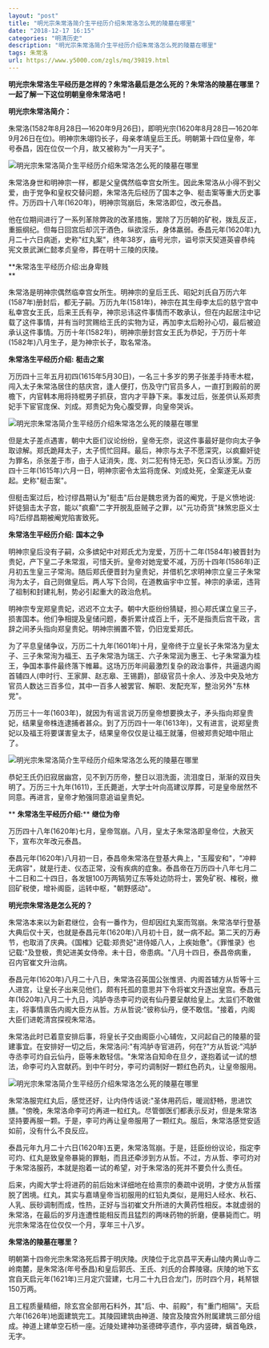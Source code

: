 ```yaml
---
layout: "post"
title: "明光宗朱常洛简介生平经历介绍朱常洛怎么死的陵墓在哪里"
date: "2018-12-17 16:15"
categories: "明清历史"
description: "明光宗朱常洛简介生平经历介绍朱常洛怎么死的陵墓在哪里"
tags: 朱常洛
url: https://www.y5000.com/zgls/mq/39819.html
---
```






**明光宗朱常洛生平经历是怎样的？朱常洛最后是怎么死的？朱常洛的陵墓在哪里？一起了解一下这位明朝皇帝朱常洛吧！**

 **明光宗朱常洛简介：**

朱常洛(1582年8月28日―1620年9月26日)，即明光宗(1620年8月28日―1620年9月26日在位)。明神宗朱翊钧长子，母亲孝靖皇后王氏。明朝第十四位皇帝，年号泰昌，因在位仅一个月，故又被称为"一月天子"。

![明光宗朱常洛简介生平经历介绍朱常洛怎么死的陵墓在哪里](https://img.y5000.com/uploads/allimg/190108/7cf2803fd6411c92b180c4454be09454.jpg)

朱常洛身世和明神宗一样，都是父皇偶然临幸宫女所生。因此朱常洛从小得不到父爱，由于党争和皇权交替问题，朱常洛先后经历了国本之争、梃击案等重大历史事件。万历四十八年(1620年)，明神宗驾崩后，朱常洛即位，改元泰昌。

他在位期间进行了一系列革除弊政的改革措施，罢除了万历朝的矿税，拨乱反正，重振纲纪。但每日回宫后却沉于酒色，纵欲淫乐，身体羸弱。泰昌元年(1620年)九月二十六日病逝，史称"红丸案"，终年38岁，庙号光宗，谥号崇天契道英睿恭纯宪文景武渊仁懿孝贞皇帝，葬在明十三陵的庆陵。

 **朱常洛生平经历介绍:出身卑贱  
**

朱常洛是明神宗偶然临幸宫女所生。明神宗的皇后王氏、昭妃刘氏自万历六年(1587年)册封后，都无子嗣。万历九年(1581年)，神宗在其生母李太后的慈宁宫中私幸宫女王氏，后来王氏有孕，神宗忌讳这件事情而不敢承认，但在内起居注中记载了这件事情，并有当时赏赐给王氏的实物为证，再加李太后盼孙心切，最后被迫承认这件事情。万历十年(1582年)，明神宗册封宫女王氏为恭妃，于万历十年(1582年)八月生子，是为神宗长子，取名常洛。

 **朱常洛生平经历介绍:** **梃击之案**

万历四十三年五月初四(1615年5月30日)，一名三十多岁的男子张差手持枣木棍，闯入太子朱常洛居住的慈庆宫，逢人便打，伤及守门官员多人，一直打到殿前的房檐下，内官韩本用将持棍男子抓获，宫内才平静下来。事发过后，张差供认系郑贵妃手下宦官庞保、刘成。郑贵妃为免心腹受罪，向皇帝哭诉。

![明光宗朱常洛简介生平经历介绍朱常洛怎么死的陵墓在哪里](https://img.y5000.com/uploads/allimg/190108/f0e370536e66364f39ae451f0b0312e2.jpg)

但是太子差点遇害，朝中大臣们议论纷纷，皇帝无奈，说这件事最好是你向太子争取谅解。郑氏跪拜太子，太子慌忙回拜。最后，神宗与太子不愿深究，以疯癫奸徒为罪名，杀张差于市，由于人证消失，庞、刘二犯有恃无恐，矢口否认涉案。万历四十三年(1615年)六月一日，明神宗密令太监将庞保、刘成处死，全案遂无从查起。史称"梃击案"。

但梃击案过后，检讨缪昌期认为"梃击"后台是魏忠贤为首的阉党，于是义愤地说:奸徒狙击太子宫，能以"疯癫"二字开脱乱臣贼子之罪，以"元功奇货"抹煞忠臣义士吗?后缪昌期被阉党陷害致死。

 **朱常洛生平经历介绍:** **国本之争**

明神宗皇后没有子嗣，众多嫔妃中对郑氏尤为宠爱，万历十二年(1584年)被晋封为贵妃，产下皇二子朱常溆，可惜夭折。皇帝对她宠爱不减，万历十四年(1586年)正月初五生皇三子常洵。随后郑氏便晋封为皇贵妃，并借机乞求明神宗立皇三子朱常洵为太子，自己则做皇后。两人写下合同，在道教庙宇中立誓。神宗的承诺，违背了祖制和封建礼制，势必引起重大的政治危机。

明神宗专宠郑皇贵妃，迟迟不立太子。朝中大臣纷纷猜疑，担心郑氏谋立皇三子，损害国本。他们争相提及皇储问题，奏折累计成百上千，无不是指责后宫干政，言辞之间矛头指向郑皇贵妃。明神宗搁置不管，仍旧宠爱郑氏。

为了平息皇储争议，万历二十九年(1601年)十月，皇帝终于立皇长子朱常洛为皇太子、三子朱常洵为福王、五子朱常浩为瑞王、六子朱常润为惠王、七子朱常瀛为桂王，争国本事件最终落下帷幕。这场万历年间最激烈复杂的政治事件，共逼退内阁首辅四人(申时行、王家屏、赵志皋、王锡爵)，部级官员十余人、涉及中央及地方官员人数达三百多位，其中一百多人被罢官、解职、发配充军，整治另外"东林党"。

万历三十一年(1603年)，就因为有谣言说万历皇帝想要换太子，矛头指向郑皇贵妃，结果皇帝株连逮捕者甚众。到了万历四十一年(1613年)，又有进言，说郑皇贵妃以及福王将要谋害皇太子，结果皇帝仅仅是让福王就藩，但被郑贵妃暗中阻止了。

![明光宗朱常洛简介生平经历介绍朱常洛怎么死的陵墓在哪里](https://img.y5000.com/uploads/allimg/190108/61d3ee6c5508762c7f86ad784d7ae063.jpg)

恭妃王氏仍旧寂居幽宫，见不到万历帝，整日以泪洗面，流泪度日，渐渐的双目失明了。万历三十九年(1611)，王氏薨逝，大学士叶向高建议厚葬，可是皇帝居然不同意。再进言，皇帝才勉强同意追谥皇贵妃。

 ** **朱常洛生平经历介绍:**** **继位为帝**

万历四十八年(1620年)七月，皇帝驾崩。八月，皇太子朱常洛即皇帝位，大赦天下，宣布次年改元泰昌。

泰昌元年(1620年)八月初一日，泰昌帝朱常洛在登基大典上，"玉履安和"，"冲粹无病容"，就是行走、仪态正常，没有疾病的症象。泰昌帝在万历四十八年七月二十二日和二十四日，各发银100万两犒劳辽东等处边防将士，罢免矿税、榷税，撤回矿税使，增补阁臣，运转中枢，"朝野感动"。

 **明光宗朱常洛是怎么死的？**

朱常洛本来以为新君继位，会有一番作为，但却因红丸案而驾崩。朱常洛举行登基大典后仅十天，也就是泰昌元年(1620年)八月初十日，就一病不起。第二天的万寿节，也取消了庆典。《国榷》记载:郑贵妃"进侍姬八人，上疾始惫"。《罪惟录》也记载:"及登极，贵妃进美女侍帝。未十日，帝患病。"八月十四日，泰昌帝病重，召内官崔文升治病。

泰昌元年(1620年)八月二十八日，朱常洛召英国公张惟贤、内阁首辅方从哲等十三人进宫，让皇长子出来见他们，颇有托孤的意思并下令将崔文升逐出皇宫。泰昌元年(1620年)八月二十九日，鸿胪寺丞李可灼说有仙丹要呈献给皇上。太监们不敢做主，将事情禀告内阁大臣方从哲。方从哲说:"彼称仙丹，便不敢信。"接着，内阁大臣们进乾清宫探视朱常洛。

朱常洛此时已着意安排后事，将皇长子交由阁臣小心辅佐，又问起自己的陵墓的营建事宜。在安排好一切之后，朱常洛问:"有鸿胪寺官进药，何在?"方从哲说:"鸿胪寺丞李可灼自云仙丹，臣等未敢轻信。"朱常洛自知命在旦夕，遂抱着试一试的想法，命李可灼入宫献药。到中午时分，李可灼调制好一颗红色药丸，让皇帝服用。

![明光宗朱常洛简介生平经历介绍朱常洛怎么死的陵墓在哪里](https://img.y5000.com/uploads/allimg/190108/5f8444872e248591de55e950dece2ba0.jpg)

朱常洛服完红丸后，感觉还好，让内侍传话说:"圣体用药后，暖润舒畅，思进饮膳。"傍晚，朱常洛命李可灼再进一粒红丸。尽管御医们都表示反对，但是朱常洛坚持要再服一颗。于是，李可灼再让皇帝服用了一颗红丸。服后，朱常洛感觉安适如前，没有什么不良反应。

泰昌元年九月二十六日(1620年)五更，朱常洛驾崩。于是，廷臣纷纷议论，指定李可灼、红丸是致皇帝暴毙的罪魁，而且还牵涉到方从哲。不过，方从哲、李可灼对于朱常洛服药，本就是抱着一试的希望，对于朱常洛的死并不要负什么责任。

后来，内阁大学士将进药的前后始末详细地在给熹宗的奏疏中说明，才使方从哲摆脱了困境。红丸，其实与嘉靖皇帝当初服用的红铅丸类似，是用妇人经水、秋石、人乳、辰砂调制而成，性热，正好与当初崔文升所进的大黄药性相反。本就虚弱的朱常洛，在最后的岁月连遭性能相反而且猛烈的两味药物的折磨，便暴毙而亡。明光宗朱常洛在位仅仅一个月，享年三十八岁。

 **朱常洛的陵墓在哪里？**

明朝第十四帝光宗朱常洛死后葬于明庆陵。庆陵位于北京昌平天寿山陵内黄山寺二岭南麓，是朱常洛(年号泰昌)和皇后郭氏、王氏、刘氏的合葬陵寝。庆陵的地下玄宫自天启元年(1621年)三月定穴营建，七月二十九日合龙门，历时四个月，耗帑银150万两。

且工程质量精细，除玄宫全部用石料外，其"后、中、前殿"，有"重门相隔"。天启六年(1626年)地面建筑完工。其陵园建筑由神道、陵宫及陵宫外附属建筑三部分组成。神道上建单空石桥一座。近陵处建神功圣德碑亭遗作，亭内竖碑，螭首龟跌，无字。
